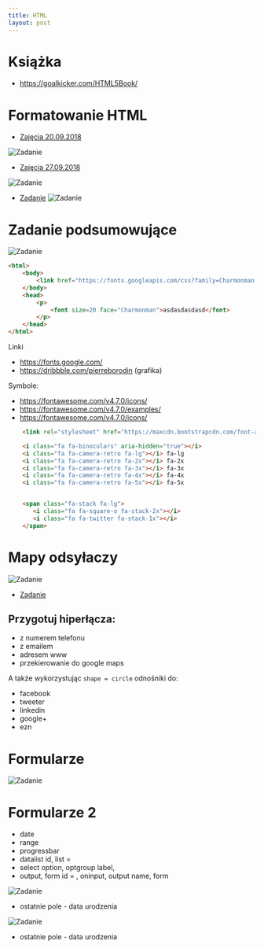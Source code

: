 ```yaml
---
title: HTML
layout: post
---
```


# Książka
 - https://goalkicker.com/HTML5Book/
# Formatowanie HTML

 - [Zajęcia 20.09.2018](https://gist.github.com/adriannowak/0272abb912c1fc86edad7979aaba4cbd/)

 ![Zadanie](/images/html/20180920_091927.jpg)

 - [Zajęcia 27.09.2018](https://gist.github.com/adriannowak/24bf81370057f114659e9458b21f8c70)

 ![Zadanie](/images/html/20180927_173046.jpg)

 - [Zadanie](https://gist.github.com/adriannowak/342253113d881bb1cd7774795ec30a9c)
![Zadanie](https://cdn-images-1.medium.com/max/1600/1*PxUSCWWlzG4R4My52L5sGg.png)


# Zadanie podsumowujące

 ![Zadanie](/images/html/20.png)


 ```html
 <html>
     <body>
         <link href="https://fonts.googleapis.com/css?family=Charmonman|Source+Sans+Pro" rel="stylesheet">
     </body>
     <head>
         <p>
             <font size=20 face="Charmonman">asdasdasdasd</font>
         </p>
     </head>
 </html>
```


Linki
 - https://fonts.google.com/
 - https://dribbble.com/pierreborodin (grafika)


Symbole:
 - https://fontawesome.com/v4.7.0/icons/
 - https://fontawesome.com/v4.7.0/examples/
 - https://fontawesome.com/v4.7.0/icons/

```html
    <link rel="stylesheet" href="https://maxcdn.bootstrapcdn.com/font-awesome/4.4.0/css/font-awesome.min.css">

    <i class="fa fa-binoculars" aria-hidden="true"></i>
    <i class="fa fa-camera-retro fa-lg"></i> fa-lg
    <i class="fa fa-camera-retro fa-2x"></i> fa-2x
    <i class="fa fa-camera-retro fa-3x"></i> fa-3x
    <i class="fa fa-camera-retro fa-4x"></i> fa-4x
    <i class="fa fa-camera-retro fa-5x"></i> fa-5x


    <span class="fa-stack fa-lg">
       <i class="fa fa-square-o fa-stack-2x"></i>
       <i class="fa fa-twitter fa-stack-1x"></i>
    </span>

```



# Mapy odsyłaczy

 ![Zadanie](/images/html/sygnatura.png)
 - [Zadanie](https://gist.github.com/adriannowak/124c313aca0d296ce88206f6917c623f)

## Przygotuj hiperłącza:
 - z numerem telefonu
 - z emailem
 - adresem www
 - przekierowanie do google maps

 A także wykorzystując `shape = circle` odnośniki do:
  - facebook
  - tweeter
  - linkedin
  - google+
  - ezn


# Formularze

 ![Zadanie](/images/html/formularz_1.jpeg)



 # Formularze 2
 - date
 - range
 - progressbar
 - datalist id, list =
 - select option, optgroup label,
 - output, form id = , oninput, output name, form

 ![Zadanie](/images/html/invoice.png)
  - ostatnie pole - data urodzenia

 ![Zadanie](/images/html/form-final.jpg)
  - ostatnie pole - data urodzenia